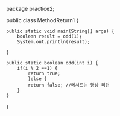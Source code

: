 package practice2;

public class MethodReturn1 {

    public static void main(String[] args) {
    	boolean result = odd(1);
    	System.out.println(result);

    }

    public static boolean odd(int i) {
    	if(i % 2 ==1) {
    		return true;
    		}else {
    		return false; //메서드는 항상 리턴
    	}
    }

}
